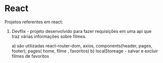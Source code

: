 # React

Projetos referentes em react:

1. Devflix - projeto desenvolvido para fazer requisições em uma api que traz várias informações sobre filmes.

   a) são utilizadas react-router-dom, axios, components(header, pages, footer), pages( home, filme , favoritos)
   b) localStoreage - salvar e excluir filmes de favoritos
